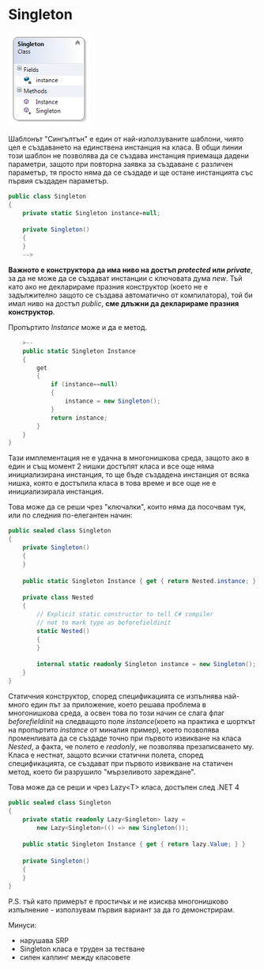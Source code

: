 # Singleton

![alt text](images/Singleton.jpg "Singleton diagram")

Шаблонът "Сингълтън" е един от най-използуваните шаблони, чиято цел е създаването на единствена инстанция на класа. В общи линии този шаблон не позволява да се създава инстанция приемаща дадени параметри, защото при повторна заявка за създаване с различен параметър, тя просто няма да се създаде и ще остане инстанцията със първия създаден параметър.

``` c#
public class Singleton
{
    private static Singleton instance=null;

    private Singleton()
    {
    }
    -->
```
**Важното е конструктора да има ниво на достъп _protected_ или _private_**, за да не може да се създават инстанции с ключовата дума _new_. Тъй като ако не декларираме празния конструктор (което не е задължително защото се създава автоматично от компилатора), той би имал ниво на достъп _public_, **сме длъжни да декларираме празния конструктор**. 

Пропъртито _Instance_ може и да е метод.
    
``` c#
	>--
    public static Singleton Instance
    {
        get
        {
            if (instance==null)
            {
                instance = new Singleton();
            }
            return instance;
        }
    }
} 
```

Тази имплементация не е удачна в многонишкова среда, защото ако в един и същ момент 2 нишки достъпят класа и все още няма инициализирана инстанция, то ще бъде създадена инстанция от всяка нишка, която е достъпила класа в това време и все още не е инициализирала инстанция.

Това може да се реши чрез "ключалки", които няма да посочвам тук, или по следния по-елегантен начин:
``` c#
public sealed class Singleton
{
    private Singleton()
    {
    }

    public static Singleton Instance { get { return Nested.instance; } }
        
    private class Nested
    {
        // Explicit static constructor to tell C# compiler
        // not to mark type as beforefieldinit
        static Nested()
        {
        }

        internal static readonly Singleton instance = new Singleton();
    }
}
```

Статичния конструктор, според спецификацията се изпълнява най-много един път за  приложение, което решава проблема в многонишкова среда, а освен това по този начин се слага флаг _beforefieldinit_ на следващото поле _instance_(коeто на практика е шорткът на пропъртито _instance_ от миналия пример), което позволява променливата да се създаде точно при първото извикване на класа _Nested_, а факта, че полето е _readonly_, не позволява презаписването му. Класа е нестнат, защото всички статични полета, според спецификацията, се създават при първото извикване на статичен метод, което би разрушило "мързеливото зареждане".

Това може да се реши и чрез Lazy\<T> класа, достъпен след .NET 4

``` c#
public sealed class Singleton
{
    private static readonly Lazy<Singleton> lazy =
        new Lazy<Singleton>(() => new Singleton());
    
    public static Singleton Instance { get { return lazy.Value; } }

    private Singleton()
    {
    }
}
```

P.S. тъй като примерът е простичък и не изисква многонишково изпълнение - използувам първия вариант за да го демонстрирам.

Минуси:
* нарушава SRP 
* Singleton класа е труден за тестване
* силен каплинг между класовете